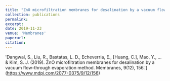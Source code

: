 ```yaml
---
title: "ZnO microfiltration membranes for desalination by a vacuum flow-through evaporation method"
collection: publications
permalink:
excerpt: 
date: 2019-11-23
venue: 'Membranes'
paperurl:
citation:
---
```


'Dangwal, S., Liu, R., Bastatas, L. D., Echeverria, E., [Huang, C.], Mao, Y., ... & Kim, S. J. (2019). ZnO microfiltration membranes for desalination by a vacuum flow-through evaporation method. Membranes, 9(12), 156.'](https://www.mdpi.com/2077-0375/9/12/156)

